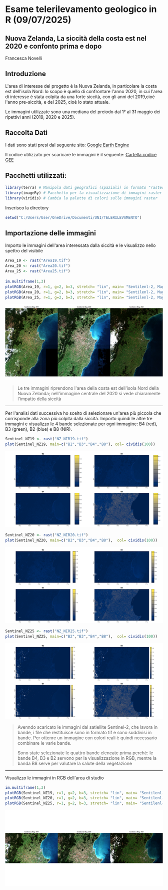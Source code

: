 # **Esame telerilevamento geologico in R (09/07/2025)**
## Nuova Zelanda, La siccità della costa est nel 2020 e confonto prima e dopo 
Francesca Novelli

## Introduzione
L'area di interesse del progetto è la Nuova Zelanda, in particolare la costa est dell'isola Nord: lo scopo è quello di confrontare l'anno 2020, in cui l'area di interesse è stata colpita da una forte siccità, con gli anni del 2019,cioè l'anno pre-siccità, e del 2025, cioè lo stato attuale. 

Le immagini utilizzate sono una mediana del preiodo dal 1° al 31 maggio dei ripettivi anni (2019, 2020 e 2025). 

## Raccolta Dati
I dati sono stati presi dal seguente sito: [Google Earth Engine](https://earthengine.google.com/)

Il codice utilizzato per scaricare le immagini è il seguente: [Cartella codice GEE](https://github.com/francescanovelli/Telerilevamento2025/blob/main/esame/GEE.js)

## Pacchetti utilizzati:
``` r
library(terra) # Manipola dati geografici (spaziali) in formato "raster" e "vettore"
library(imageRy) # Pacchetto per la visualizzazione di immagini raster su R
library(viridis) # Cambia la palette di colori sulle immagini raster
```
Inserisco la directory
``` r
setwd("C:/Users/User/OneDrive/Documenti/UNI/TELERILEVAMENTO")
```

## Importazione delle immagini
Importo le immagini dell'area interessata dalla siccità e le visualizzo nello spettro del visibile 
``` r
Area_19 <- rast("Area19.tif")
Area_20 <- rast("Area20.tif")
Area_25 <- rast("Area25.tif")
 
im.multiframe(1,3) 
plotRGB(Area_19, r=1, g=2, b=3, stretch= "lin", main= "Sentilenl-2, Mag. 2019")
plotRGB(Area_20, r=1, g=2, b=3, stretch= "lin", main= "Sentilenl-2, Mag. 2020")
plotRGB(Area_25, r=1, g=2, b=3, stretch= "lin", main= "Sentilenl-2, Mag. 2025")
```
<img src="../Pics/NZ_insieme.png" />

> Le tre immagini riprendono l'area della costa est dell'isola Nord della Nuova Zelanda; nell'immagine centrale del 2020 si vede chiaramente l'impatto della siccità

---
Per l'analisi dati successiva ho scelto di selezionare un'area più piccola che corrisponde alla zona più colpita dalla siccità. Importo quindi le altre tre immagini e visualizzo le 4 bande selezionate per ogni immagine: B4 (red), B3 (green), B2 (blue) e B8 (NIR). 

``` r
Sentinel_NZ19 <- rast("NZ_NIR19.tif")
plot(Sentinel_NZ19, main=c("B2","B3","B4","B8"), col= cividis(100))
``` 
<img src="../Pics/Bande_19.png" />

``` r
Sentinel_NZ20 <- rast("NZ_NIR20.tif")
plot(Sentinel_NZ20, main=c("B2","B3","B4","B8"),  col= cividis(100))
```
<img src="../Pics/Bande_20.png" />


``` r
Sentinel_NZ25 <- rast("NZ_NIR25.tif")
plot(Sentinel_NZ25, main=c("B2","B3","B4","B8"),  col= cividis(100))
``` 
<img src="../Pics/Bande_25.png" />

> Avenndo scaricato le immagini dal satiellite Sentinel-2, che lavora in bande, i file che restituisce sono in formato tif e sono suddivisi in bande. Per ottenre un immagine con colori reali è quindi necessario combinare le varie bande.
>
> Sono state selezionate le quattro bande elencate prima perchè: le bande B4, B3 e B2 servono per la visualizzazione in RGB, mentre la banda B8 serve per valutare la salute della vegetazione

---

Visualizzo le immagini in RGB dell'area di studio
``` r
im.multiframe(1,3) 
plotRGB(Sentinel_NZ19, r=1, g=2, b=3, stretch= "lin", main= "Sentilenl-2, Mag. 2019")
plotRGB(Sentinel_NZ20, r=1, g=2, b=3, stretch= "lin", main= "Sentilenl-2, Mag. 2020")
plotRGB(Sentinel_NZ25, r=1, g=2, b=3, stretch= "lin", main= "Sentilenl-2, Mag. 2025")
```

<img src="../Pics/NZ_areapiccola.png" />
